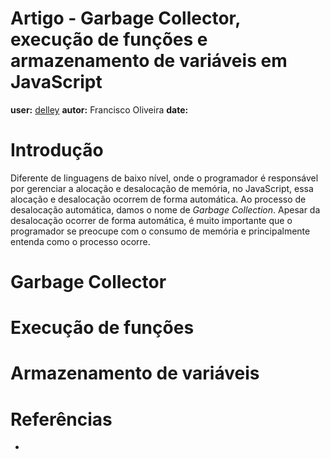 # Artigo - Garbage Collector, execução de funções e armazenamento de variáveis em JavaScript
**user:** [delley](https://github.com/delley)
**autor:** Francisco Oliveira
**date:**

# Introdução

Diferente de linguagens de baixo nível, onde o programador é responsável por gerenciar a alocação e desalocação de memória, no JavaScript, essa alocação e desalocação ocorrem de forma automática. Ao processo de desalocação automática, damos o nome de *Garbage Collection*.
Apesar da desalocação ocorrer de forma automática, é muito importante que o programador se preocupe com o consumo de memória e principalmente entenda como o processo ocorre.

# Garbage Collector



# Execução de funções



# Armazenamento de variáveis



# Referências

* []()
